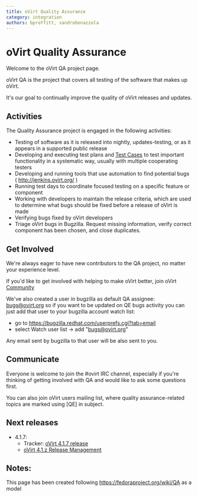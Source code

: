 ```yaml
---
title: oVirt Quality Assurance
category: integration
authors: bproffitt, sandrobonazzola
---
```


# oVirt Quality Assurance

Welcome to the oVirt QA project page.

oVirt QA is the project that covers all testing of the software that makes up oVirt.

It's our goal to continually improve the quality of oVirt releases and updates.

## Activities

The Quality Assurance project is engaged in the following activities:

*   Testing of software as it is released into nightly, updates-testing, or as it appears in a supported public release
*   Developing and executing test plans and [Test Cases](/develop/infra/testing/test-cases/) to test important functionality in a systematic way, usually with multiple cooperating testers
*   Developing and running tools that use automation to find potential bugs ( <http://jenkins.ovirt.org/> )
*   Running test days to coordinate focused testing on a specific feature or component
*   Working with developers to maintain the release criteria, which are used to determine what bugs should be fixed before a release of oVirt is made
*   Verifying bugs fixed by oVirt developers
*   Triage oVirt bugs in Bugzilla. Request missing information, verify correct component has been chosen, and close duplicates.

## Get Involved

We're always eager to have new contributors to the QA project, no matter your experience level.

If you'd like to get involved with helping to make oVirt better, join oVirt [Community](/community/)

We've also created a user in bugzilla as default QA assignee: bugs@ovirt.org so if you want to be updated on QE bugs activity you can just add that user to your bugzilla account watch list:

*   go to <https://bugzilla.redhat.com/userprefs.cgi?tab=email>
*   select Watch user list -> add "bugs@ovirt.org"

Any email sent by bugzilla to that user will be also sent to you.

## Communicate

Everyone is welcome to join the #ovirt IRC channel, especially if you're thinking of getting involved with QA and would like to ask some questions first.

You can also join oVirt users mailing list, where quality assurance-related topics are marked using [QE] in subject.

## Next releases


* 4.1.7:
  - Tracker: [oVirt 4.1.7 release](https://bugzilla.redhat.com/buglist.cgi?quicksearch=target_milestone%3Aovirt-4.1.7)
  - [oVirt 4.1.z Release Management](/develop/release-management/releases/4.1.z/release-management/)

## Notes:

This page has been created following <https://fedoraproject.org/wiki/QA> as a model

